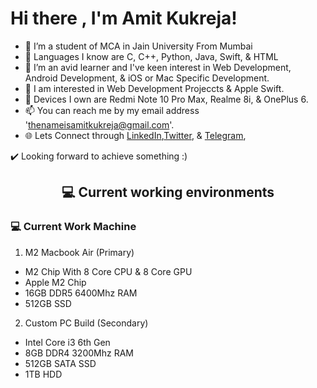 <h1>Hi there , I'm Amit Kukreja!</h1>


- 👋  I’m a student of MCA in Jain University From Mumbai
- 🌱 Languages I know are C, C++, Python, Java, Swift, & HTML
- 💞️ I’m an avid learner and I've keen interest in Web Development, Android Development, & iOS or Mac Specific Development.
- 👀 I am interested in Web Development Projeccts & Apple Swift.
- 📱 Devices I own are Redmi Note 10 Pro Max, Realme 8i, & OnePlus 6.
- 📫 You can reach me by my email address 'thenameisamitkukreja@gmail.com'.
- 🌐 Lets Connect through <a href="https://www.linkedin.com/in/iamamitkukreja/">LinkedIn</a>,<a href="https://twitter.com/iamamitkukreja/">Twitter</a>, & <a href="https://www.t.me/iamamitkukreja/">Telegram</a>, 

✔️ Looking forward to achieve something :)

<!---
iamamitkukreja/iamamitkukreja is a ✨ special ✨ repository because its `README.md` (this file) appears on your GitHub profile.
You can click the Preview link to take a look at your changes.
--->


<h2 align="center"> 💻 Current working environments</h2>


<h3>💻 Current Work Machine</h3>

1)  M2 Macbook Air (Primary)

- M2 Chip With 8 Core CPU & 8 Core GPU <br>
- Apple M2 Chip <br>
- 16GB DDR5 6400Mhz RAM <br>
- 512GB SSD <br>

2) Custom PC Build (Secondary)

- Intel Core i3 6th Gen <br>
- 8GB DDR4 3200Mhz RAM <br>
- 512GB SATA SSD <br>
- 1TB HDD <br>

